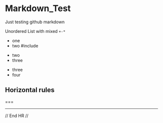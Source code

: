 # Markdown_Test
Just testing github markdown

Unordered List with mixed `+-*`
+ one
+ two \#include
- two
- three
* three
* four

<!-- comment? -->

<!--
multi
line
comment?
-->

Horizontal rules
---
===
***

// End HR //
